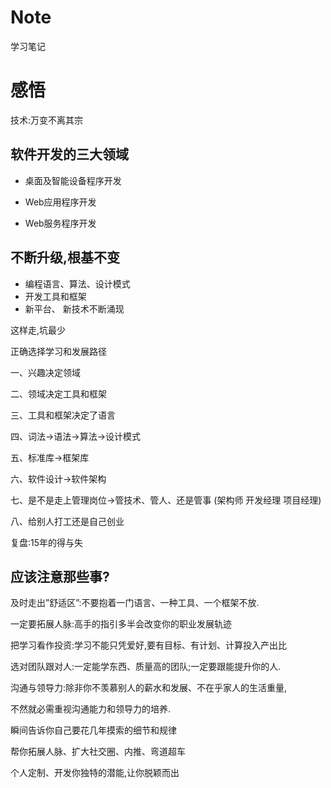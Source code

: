 # Note

学习笔记

# 感悟

技术:万变不离其宗

## 软件开发的三大领域

* 桌面及智能设备程序开发

* Web应用程序开发

* Web服务程序开发

## 不断升级,根基不变

* 编程语言、算法、设计模式
* 开发工具和框架
* 新平台、 新技术不断涌现

这样走,坑最少

正确选择学习和发展路径

一、兴趣决定领域

二、领域决定工具和框架

三、工具和框架决定了语言

四、词法->语法->算法->设计模式

五、标准库->框架库

六、软件设计->软件架构

七、是不是走上管理岗位->管技术、管人、还是管事
(架构师 开发经理 项目经理)

八、给别人打工还是自己创业

复盘:15年的得与失

## 应该注意那些事?

及时走出”舒适区”:不要抱着一门语言、一种工具、一个框架不放.

一定要拓展人脉:高手的指引多半会改变你的职业发展轨迹

把学习看作投资:学习不能只凭爱好,要有目标、有计划、计算投入产出比

选对团队跟对人:一定能学东西、质量高的团队;一定要跟能提升你的人.

沟通与领导力:除非你不羡慕别人的薪水和发展、不在乎家人的生活重量,

不然就必需重视沟通能力和领导力的培养.

瞬间告诉你自己要花几年摸索的细节和规律

帮你拓展人脉、扩大社交圈、内推、弯道超车

个人定制、开发你独特的潜能,让你脱颖而出